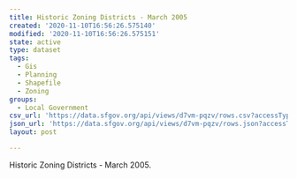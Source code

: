 ```yaml
---
title: Historic Zoning Districts - March 2005
created: '2020-11-10T16:56:26.575140'
modified: '2020-11-10T16:56:26.575151'
state: active
type: dataset
tags:
  - Gis
  - Planning
  - Shapefile
  - Zoning
groups:
  - Local Government
csv_url: 'https://data.sfgov.org/api/views/d7vm-pqzv/rows.csv?accessType=DOWNLOAD'
json_url: 'https://data.sfgov.org/api/views/d7vm-pqzv/rows.json?accessType=DOWNLOAD'
layout: post

---
```

Historic Zoning Districts - March 2005.
